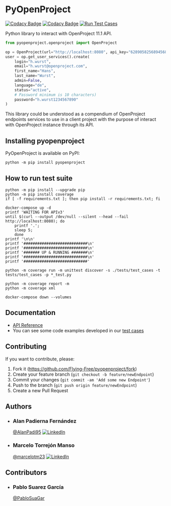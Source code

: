 # PyOpenProject

[![Codacy Badge](https://api.codacy.com/project/badge/Grade/ea408dca24024a2580aea41a9cd890ad)](https://app.codacy.com/gh/Flying-Free/pyopenproject?utm_source=github.com&utm_medium=referral&utm_content=Flying-Free/pyopenproject&utm_campaign=Badge_Grade_Settings)
[![Codacy Badge](https://app.codacy.com/project/badge/Coverage/f8f668fa0b344ba7bea7b56ba743a091)](https://www.codacy.com/gh/Flying-Free/pyopenproject/dashboard?utm_source=github.com&utm_medium=referral&utm_content=Flying-Free/pyopenproject&utm_campaign=Badge_Coverage)
[![Run Test Cases](https://github.com/Flying-Free/pyopenproject/actions/workflows/test_cases.yml/badge.svg?branch=main)](https://github.com/Flying-Free/pyopenproject/actions/workflows/test_cases.yml)

Python library to interact with OpenProject 11.1 API.

```python
from pyopenproject.openproject import OpenProject

op = OpenProject(url="http://localhost:8080", api_key="6289058256894568479567886794")
user = op.get_user_services().create(
    login="h.wurst",
    email="h.wurst@openproject.com",
    first_name="Hans",
    last_name="Wurst",
    admin=False,
    language="de",
    status="active",
    # Password minimum is 10 characters)
    password="h.wurst1234567890"
)
```

This library could be understood as a compendium of OpenProject endpoints services to use in a client project with the
purpose of interact with OpenProject instance through its API.

## Installing pyopenproject

PyOpenProject is available on PyPI:

```shell
python -m pip install pyopenproject
```

## How to run test suite

```shell
python -m pip install --upgrade pip
python -m pip install coverage
if [ -f requirements.txt ]; then pip install -r requirements.txt; fi
          
docker-compose up -d
printf 'WAITING FOR APIv3'
until $(curl --output /dev/null --silent --head --fail http://localhost:8080); do
    printf '.';
    sleep 5;
    done
printf '\n\n'
printf '############################\n'
printf '############################\n'
printf '####### UP & RUNNING #######\n'
printf '############################\n'
printf '############################'
          
python -m coverage run -m unittest discover -s ./tests/test_cases -t tests/test_cases -p *_test.py

python -m coverage report -m
python -m coverage xml 

docker-compose down --volumes          
```

## Documentation

-   [API Reference](https://docs.openproject.org/api/)
-   You can see some code examples developed in our [test cases](./tests/test_cases)

## Contributing

If you want to contribute, please:

1. Fork it (<https://github.com/Flying-Free/pyopenproject/fork>)
2. Create your feature branch (`git checkout -b feature/newEndpoint`)
3. Commit your changes (`git commit -am 'Add some new Endpoint'`)
4. Push to the branch (`git push origin feature/newEndpoint`)
5. Create a new Pull Request

## Authors

-   ### Alan Padierna Fernández
    [@AlanPadi95](https://github.com/AlanPadi95)
    [![LinkedIn](https://img.shields.io/badge/LinkedIn-0077B5.svg?logo=LinkedIn&logoColor=white)](https://www.linkedin.com/in/alan-padierna-fern%C3%A1ndez-199a48152/)

-   ### Marcelo Torrejón Manso
    [@marcelotm23](https://github.com/marcelotm23)
    [![LinkedIn](https://img.shields.io/badge/LinkedIn-0077B5.svg?logo=LinkedIn&logoColor=white)](https://es.linkedin.com/in/marcelo-torrej%C3%B3n-manso-b45952160)

## Contributors

-   ### Pablo Suarez García
    [@PabloSuaGar](https://github.com/PabloSuaGar)
